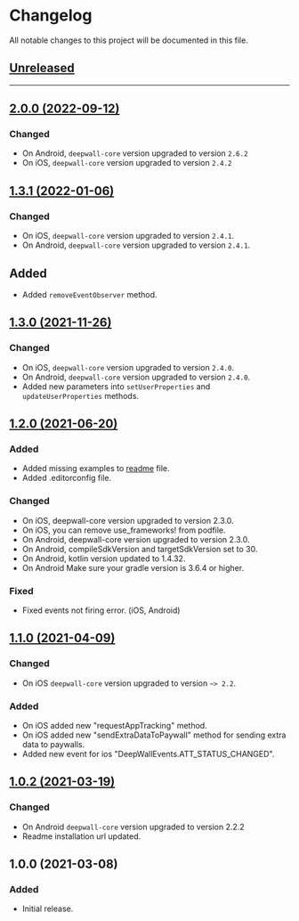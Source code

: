 # Changelog
All notable changes to this project will be documented in this file.

## [Unreleased](https://github.com/Teknasyon-Teknoloji/deepwall-cordova-sdk/compare/2.0.0...main)


---


## [2.0.0 (2022-09-12)](https://github.com/Teknasyon-Teknoloji/deepwall-cordova-sdk/compare/1.3.1...2.0.01)
### Changed
 - On Android, `deepwall-core` version upgraded to version `2.6.2`
 - On iOS, `deepwall-core` version upgraded to version `2.4.2`


## [1.3.1 (2022-01-06)](https://github.com/Teknasyon-Teknoloji/deepwall-cordova-sdk/compare/1.3.0...1.3.1)
### Changed
- On iOS, `deepwall-core` version upgraded to version `2.4.1`.
- On Android, `deepwall-core` version upgraded to version `2.4.1`.

## Added
- Added `removeEventObserver` method.


## [1.3.0 (2021-11-26)](https://github.com/Teknasyon-Teknoloji/deepwall-cordova-sdk/compare/1.2.0...1.3.0)
### Changed
- On iOS, `deepwall-core` version upgraded to version `2.4.0`.
- On Android, `deepwall-core` version upgraded to version `2.4.0`.
- Added new parameters into `setUserProperties` and `updateUserProperties` methods.

## [1.2.0 (2021-06-20)](https://github.com/Teknasyon-Teknoloji/deepwall-cordova-sdk/compare/1.1.0...1.2.0)
### Added
- Added missing examples to [readme](README.md) file.
- Added .editorconfig file.

### Changed
- On iOS, deepwall-core version upgraded to version 2.3.0.
- On iOS, you can remove use_frameworks! from podfile.
- On Android, deepwall-core version upgraded to version 2.3.0.
- On Android, compileSdkVersion and targetSdkVersion set to 30.
- On Android, kotlin version updated to 1.4.32.
- On Android Make sure your gradle version is 3.6.4 or higher.

### Fixed
- Fixed events not firing error. (iOS, Android)

## [1.1.0 (2021-04-09)](https://github.com/Teknasyon-Teknoloji/deepwall-cordova-sdk/compare/1.0.2...1.1.0)
### Changed
- On iOS `deepwall-core` version upgraded to version `~> 2.2`.

### Added
- On iOS added new "requestAppTracking" method.
- On iOS added new "sendExtraDataToPaywall" method for sending extra data to paywalls.
- Added new event for ios "DeepWallEvents.ATT_STATUS_CHANGED".

## [1.0.2 (2021-03-19)](https://github.com/Teknasyon-Teknoloji/deepwall-cordova-sdk/compare/1.0.0...1.0.2)
### Changed
- On Android `deepwall-core` version upgraded to version 2.2.2
- Readme installation url updated.

## 1.0.0 (2021-03-08)
### Added
- Initial release.

